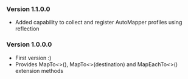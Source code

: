 ﻿### Version 1.1.0.0

*  Added capability to collect and register AutoMapper profiles using reflection

### Version 1.0.0.0

*  First version :)
*  Provides MapTo<>(), MapTo<>(destination) and MapEachTo<>() extension methods